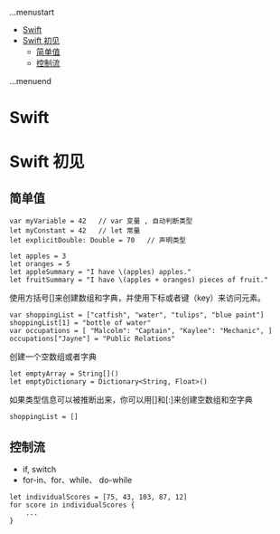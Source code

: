 ...menustart

 - [Swift](#ae832e9b5bda2699db45f3fa6aa8c556)
 - [Swift 初见](#615cb80db0ce206ba8b503e8cfd8dc29)
	 - [简单值](#784a1eecef63971124e06e00d4234693)
	 - [控制流](#22151ac437197cee5637f0a298a3647b)

...menuend


<h2 id="ae832e9b5bda2699db45f3fa6aa8c556"></h2>

# Swift 

<h2 id="615cb80db0ce206ba8b503e8cfd8dc29"></h2>

# Swift 初见

<h2 id="784a1eecef63971124e06e00d4234693"></h2>

## 简单值

```
var myVariable = 42   // var 变量 , 自动判断类型
let myConstant = 42   // let 常量
let explicitDouble: Double = 70   // 声明类型
```

```
let apples = 3
let oranges = 5
let appleSummary = "I have \(apples) apples."
let fruitSummary = "I have \(apples + oranges) pieces of fruit." 
```

使用方括号[]来创建数组和字典，并使用下标或者键（key）来访问元素。

```
var shoppingList = ["catfish", "water", "tulips", "blue paint"]
shoppingList[1] = "bottle of water"
var occupations = [ "Malcolm": "Captain", "Kaylee": "Mechanic", ]
occupations["Jayne"] = "Public Relations" 
```

创建一个空数组或者字典

```
let emptyArray = String[]()
let emptyDictionary = Dictionary<String, Float>() 
```

如果类型信息可以被推断出来，你可以用[]和[:]来创建空数组和空字典

```
shoppingList = []  
```


<h2 id="22151ac437197cee5637f0a298a3647b"></h2>

## 控制流

 - if, switch
 - for-in、for、while、 do-while

```
let individualScores = [75, 43, 103, 87, 12] 
for score in individualScores {
	...
}
```